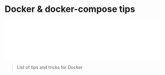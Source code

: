<!-- markdownlint-disable MD033 MD041 -->

# Docker &amp; docker-compose tips

![Banner](./banner.svg)

> List of tips and tricks for Docker

<!-- concat-md::toc -->
